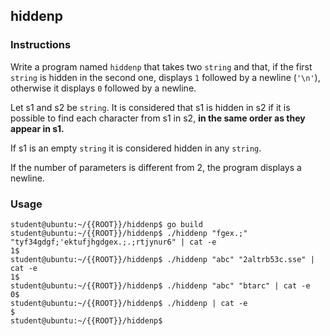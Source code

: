 ## hiddenp

### Instructions

Write a program named `hiddenp` that takes two `string` and that, if the first `string` is hidden in the second one, displays `1` followed by a newline (`'\n'`), otherwise it displays `0` followed by a newline.

Let s1 and s2 be `string`. It is considered that s1 is hidden in s2 if it is possible to find each character from s1 in s2, **in the same order as they appear in s1.**

If s1 is an empty `string` it is considered hidden in any `string`.

If the number of parameters is different from 2, the program displays a newline.

### Usage

```console
student@ubuntu:~/{{ROOT}}/hiddenp$ go build
student@ubuntu:~/{{ROOT}}/hiddenp$ ./hiddenp "fgex.;" "tyf34gdgf;'ektufjhgdgex.;.;rtjynur6" | cat -e
1$
student@ubuntu:~/{{ROOT}}/hiddenp$ ./hiddenp "abc" "2altrb53c.sse" | cat -e
1$
student@ubuntu:~/{{ROOT}}/hiddenp$ ./hiddenp "abc" "btarc" | cat -e
0$
student@ubuntu:~/{{ROOT}}/hiddenp$ ./hiddenp | cat -e
$
student@ubuntu:~/{{ROOT}}/hiddenp$
```
